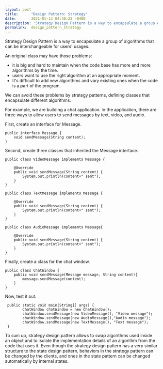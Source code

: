 ```yaml
---
layout: post
title:      "Design Pattern: Strategy"
date:       2021-05-13 04:40:22 -0400
description: 'Strategy Design Pattern is a way to encapsulate a group of algorithms that can be interchangeable for users' usages.'
permalink:  design_pattern_strategy
---
```


Strategy Design Pattern is a way to encapsulate a group of algorithms that can be interchangeable for users' usages.

An original class may have those problems:

* it is big and hard to maintain when the code base has more and more algorithms by the time.
* users want to use the right algorithm at an appropriate moment. 
* It's difficult to add new algorithms and vary existing ones when the code is a part of the program.

We can avoid these problems by strategy patterns, defining classes that encapsulate different algorithms.

For example, we are building a chat application. In the application, there are three ways to allow users to send messages by text, video, and audio.

First, create an interface for Message.

```
public interface Message {
    void sendMessage(String content);
}
```

Second, create three classes that inherited the Message interface.

```
public class VideoMessage implements Message {

    @Override
    public void sendMessage(String content) {
        System.out.println(content+" sent");
    }
}
```

```
public class TextMessage implements Message {

    @Override
    public void sendMessage(String content) {
        System.out.println(content+" sent");
    }
}

```

```
public class AudioMessage implements Message{

    @Override
    public void sendMessage(String content) {
        System.out.println(content+" sent");
    }
}
```

Finally, create a class for the chat window.

```
public class ChatWindow {
    public void sendMessage(Message message, String content){
        message.sendMessage(content);
    }
}
```

Now, test it out.
```
 public static void main(String[] args) {
        ChatWindow chatWindow = new ChatWindow();
        chatWindow.sendMessage(new VideoMessage(), "Video message");
        chatWindow.sendMessage(new AudioMessage(),"Audio message");
        chatWindow.sendMessage(new TextMessage(), "Text message");
 }
```

To sum up, strategy design pattern allows to swap algorithms used inside an object and to isolate the implementation details of an algorithm from the code that uses it. Even though the strategy design pattern has a very similar structure to the state design pattern, behaviors in the strategy pattern can be changed by the clients, and ones in the state pattern can be changed automatically by internal states.

